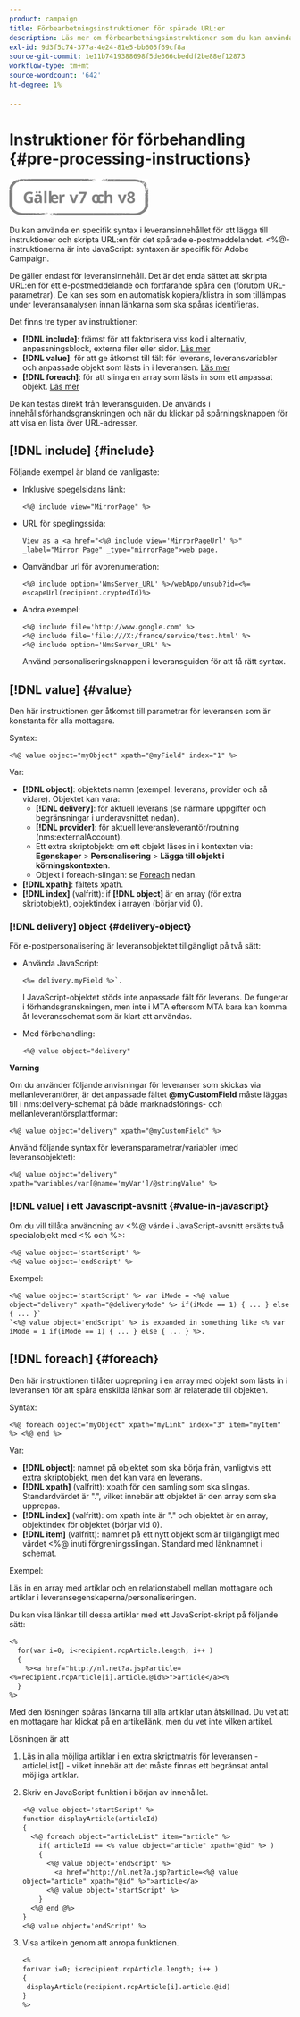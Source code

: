 ```yaml
---
product: campaign
title: Förbearbetningsinstruktioner för spårade URL:er
description: Läs mer om förbearbetningsinstruktioner som du kan använda för att skripta URL:en för ett e-postmeddelande och fortfarande spåra den
exl-id: 9d3f5c74-377a-4e24-81e5-bb605f69cf8a
source-git-commit: 1e11b7419388698f5de366cbeddf2be88ef12873
workflow-type: tm+mt
source-wordcount: '642'
ht-degree: 1%

---
```


# Instruktioner för förbehandling {#pre-processing-instructions}

![](../../assets/common.svg)

Du kan använda en specifik syntax i leveransinnehållet för att lägga till instruktioner och skripta URL:en för det spårade e-postmeddelandet. &lt;%@-instruktionerna är inte JavaScript: syntaxen är specifik för Adobe Campaign.

De gäller endast för leveransinnehåll. Det är det enda sättet att skripta URL:en för ett e-postmeddelande och fortfarande spåra den (förutom URL-parametrar). De kan ses som en automatisk kopiera/klistra in som tillämpas under leveransanalysen innan länkarna som ska spåras identifieras.

Det finns tre typer av instruktioner:

* **[!DNL include]**: främst för att faktorisera viss kod i alternativ, anpassningsblock, externa filer eller sidor. [Läs mer](#include)
* **[!DNL value]**: för att ge åtkomst till fält för leverans, leveransvariabler och anpassade objekt som lästs in i leveransen. [Läs mer](#value)
* **[!DNL foreach]**: för att slinga en array som lästs in som ett anpassat objekt. [Läs mer](#foreach)

De kan testas direkt från leveransguiden. De används i innehållsförhandsgranskningen och när du klickar på spårningsknappen för att visa en lista över URL-adresser.

## [!DNL include] {#include}

Följande exempel är bland de vanligaste:

* Inklusive spegelsidans länk:

   ```
   <%@ include view="MirrorPage" %>  
   ```

* URL för speglingssida:

   ```
   View as a <a href="<%@ include view='MirrorPageUrl' %>" _label="Mirror Page" _type="mirrorPage">web page.
   ```

* Oanvändbar url för avprenumeration:

   ```
   <%@ include option='NmsServer_URL' %>/webApp/unsub?id=<%= escapeUrl(recipient.cryptedId)%>
   ```

* Andra exempel:

   ```
   <%@ include file='http://www.google.com' %>
   <%@ include file='file:///X:/france/service/test.html' %>
   <%@ include option='NmsServer_URL' %>
   ```

   Använd personaliseringsknappen i leveransguiden för att få rätt syntax.

## [!DNL value] {#value}

Den här instruktionen ger åtkomst till parametrar för leveransen som är konstanta för alla mottagare.

Syntax:

```
<%@ value object="myObject" xpath="@myField" index="1" %>
```

Var:

* **[!DNL object]**: objektets namn (exempel: leverans, provider och så vidare).
Objektet kan vara:
   * **[!DNL delivery]**: för aktuell leverans (se närmare uppgifter och begränsningar i underavsnittet nedan).
   * **[!DNL provider]**: för aktuell leveransleverantör/routning (nms:externalAccount).
   * Ett extra skriptobjekt: om ett objekt läses in i kontexten via: **Egenskaper** > **Personalisering** > **Lägga till objekt i körningskontexten**.
   * Objekt i foreach-slingan: se [Foreach](#foreach) nedan.
* **[!DNL xpath]**: fältets xpath.
* **[!DNL index]** (valfritt): if **[!DNL object]** är en array (för extra skriptobjekt), objektindex i arrayen (börjar vid 0).

### [!DNL delivery] object {#delivery-object}

För e-postpersonalisering är leveransobjektet tillgängligt på två sätt:

* Använda JavaScript:

   ```
   <%= delivery.myField %>`.
   ```

   I JavaScript-objektet stöds inte anpassade fält för leverans. De fungerar i förhandsgranskningen, men inte i MTA eftersom MTA bara kan komma åt leveransschemat som är klart att användas.

* Med förbehandling:

   ```
   <%@ value object="delivery"
   ```


**Varning**

Om du använder följande anvisningar för leveranser som skickas via mellanleverantörer, är det anpassade fältet **@myCustomField** måste läggas till i nms:delivery-schemat på både marknadsförings- och mellanleverantörsplattformar:

```
<%@ value object="delivery" xpath="@myCustomField" %>
```

Använd följande syntax för leveransparametrar/variabler (med leveransobjektet):

```
<%@ value object="delivery" xpath="variables/var[@name='myVar']/@stringValue" %>
```

### [!DNL value] i ett Javascript-avsnitt {#value-in-javascript}

Om du vill tillåta användning av &lt;%@ värde i JavaScript-avsnitt ersätts två specialobjekt med &lt;% och %>:

```
<%@ value object='startScript' %>
<%@ value object='endScript' %>
```

Exempel:

```
<%@ value object='startScript' %> var iMode = <%@ value object="delivery" xpath="@deliveryMode" %> if(iMode == 1) { ... } else { ... }`
`<%@ value object='endScript' %> is expanded in something like <% var iMode = 1 if(iMode == 1) { ... } else { ... } %>.
```

## [!DNL foreach] {#foreach}

Den här instruktionen tillåter upprepning i en array med objekt som lästs in i leveransen för att spåra enskilda länkar som är relaterade till objekten.

Syntax:

```
<%@ foreach object="myObject" xpath="myLink" index="3" item="myItem" %> <%@ end %>
```

Var:

* **[!DNL object]**: namnet på objektet som ska börja från, vanligtvis ett extra skriptobjekt, men det kan vara en leverans.
* **[!DNL xpath]** (valfritt): xpath för den samling som ska slingas. Standardvärdet är &quot;.&quot;, vilket innebär att objektet är den array som ska upprepas.
* **[!DNL index]** (valfritt): om xpath inte är &quot;.&quot; och objektet är en array, objektindex för objektet (börjar vid 0).
* **[!DNL item]** (valfritt): namnet på ett nytt objekt som är tillgängligt med värdet &lt;%@ inuti förgreningsslingan. Standard med länknamnet i schemat.

Exempel:

Läs in en array med artiklar och en relationstabell mellan mottagare och artiklar i leveransegenskaperna/personaliseringen.

Du kan visa länkar till dessa artiklar med ett JavaScript-skript på följande sätt:

```
<%
  for(var i=0; i<recipient.rcpArticle.length; i++ )
  {
    %><a href="http://nl.net?a.jsp?article=<%=recipient.rcpArticle[i].article.@id%>">article</a><%
  }
%>
```

Med den lösningen spåras länkarna till alla artiklar utan åtskillnad. Du vet att en mottagare har klickat på en artikellänk, men du vet inte vilken artikel.

Lösningen är att

1. Läs in alla möjliga artiklar i en extra skriptmatris för leveransen - articleList[] - vilket innebär att det måste finnas ett begränsat antal möjliga artiklar.
1. Skriv en JavaScript-funktion i början av innehållet.

   ```
   <%@ value object='startScript' %>
   function displayArticle(articleId)
   {
     <%@ foreach object="articleList" item="article" %>
       if( articleId == <% value object="article" xpath="@id" %> ) 
       {
         <%@ value object='endScript' %>
           <a href="http://nl.net?a.jsp?article=<%@ value object="article" xpath="@id" %>">article</a>
         <%@ value object='startScript' %>
       } 
     <%@ end @%>
   }
   <%@ value object='endScript' %>
   ```

1. Visa artikeln genom att anropa funktionen.

   ```
   <%
   for(var i=0; i<recipient.rcpArticle.length; i++ )
   {
    displayArticle(recipient.rcpArticle[i].article.@id)
   }
   %>
   ```
